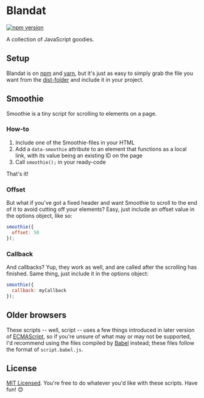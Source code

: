 # Blandat

[![npm version](https://badge.fury.io/js/blandat-js.svg)](https://badge.fury.io/js/blandat-js)

A collection of JavaScript goodies.

## Setup

Blandat is on [npm](//www.npmjs.com/package/blandat-js) and [yarn](//yarnpkg.com/en/package/blandat-js), but it's just as easy to simply grab the file you want from the [dist-folder](dist) and include it in your project.

## Smoothie

Smoothie is a tiny script for scrolling to elements on a page.

### How-to

1. Include one of the Smoothie-files in your HTML
2. Add a `data-smoothie` attribute to an element that functions as a local link, with its value being an existing ID on the page
3. Call `smoothie();` in your ready-code

That's it!

### Offset

But what if you've got a fixed header and want Smoothie to scroll to the end of it to avoid cutting off your elements? Easy, just include an offset value in the options object, like so:

```js
smoothie({
  offset: 50
});
```

### Callback

And callbacks? Yup, they work as well, and are called after the scrolling has finished. Same thing, just include it in the options object:

```js
smoothie({
  callback: myCallback
});
```

## Older browsers

These scripts -- well, script -- uses a few things introduced in later version of [ECMAScript](//en.wikipedia.org/wiki/ECMAScript), so if you're unsure of what may or may not be supported, I'd recommend using the files compiled by [Babel](//babeljs.io) instead; these files follow the format of `script.babel.js`.

## License

[MIT Licensed](LICENSE). You're free to do whatever you'd like with these scripts. Have fun! :blush: